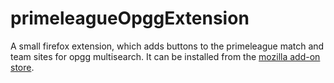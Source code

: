 # primeleagueOpggExtension
A small firefox extension, which adds buttons to the primeleague match and team sites for opgg multisearch. It can be installed from the [mozilla add-on store](https://addons.mozilla.org/en-US/firefox/addon/opgg-plugin-for-primeleague/).

